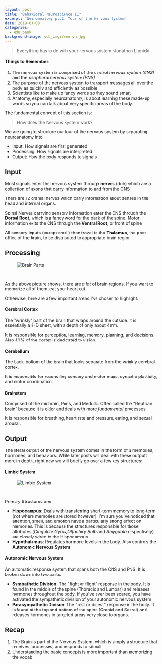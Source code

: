```yaml
---
layout: post
title: "Behavioral Neuroscience II"
excerpt: "Neuroanatomy pt.2: Tour of the Nervous System"
date: 2019-03-08
categories:
  - edu_bank
background-image: edu_imgs/neuron.jpg
---
```


 > Everything has to do with your nervous system -Jonathon Lipnicki

#### Things to Remember:
1. The nervous system is comprised of the *central nervous system (CNS)* and the *peripheral nervous system (PNS)*
2. The purpose of the nervous system to transport messages all over the body as quickly and efficiently as possible
3. Scientists like to make up fancy words so they sound smart
4. Anatomy, especially neuroanatomy, is about learning these made-up words so you can talk about very specific areas of the body.

The fundamental concept of this section is:

> How does the Nervous System work?

We are going to structure our tour of the nervous system by separating neuroanatomy into
* Input: How signals are first generated
* Processing: How signals are interpreted
* Output: How the body responds to signals

## Input

Most signals enter the nervous system through **nerves** (duh) which are a collection of axons that carry information to and from the CNS.

There are 12 cranial nerves which carry information about senses in the head and internal organs.

Spinal Nerves carrying sensory information enter the CNS through the **Dorsal Root**, which is a fancy word for the back of the spine. Motor information exits the CNS through the **Ventral Root**, or front of spine

All sensory inputs (except smell) then travel to the **Thalamus**, the post office of the brain, to be distributed to appropriate brain region.

## Processing

<figure>
  <img src="http://slideplayer.com/slide/4935359/16/images/32/Diencephalon+(mammalian+brain)+Pg+440.jpg" alt="Brain Parts"/>
</figure><br>

As the above picture shows, there are _a lot_ of brain regions. If you want to memorize all of them, eat your heart out.

Otherwise, here are a few important areas I've chosen to highlight:

#### Cerebral Cortex

The "wrinkly" part of the brain that wraps around the outside. It is essentially a 2-D sheet, with a depth of only about 4mm.

It is responsible for perception, learning, memory, planning, and decisions. Also 40% of the cortex is dedicated to vision.

#### Cerebellum

The back-bottom of the brain that looks separate from the wrinkly cerebral cortex.

It is responsible for reconciling sensory and motor maps, synaptic plasticity, and  motor coordination.

#### Brainstem

Comprised of the midbrain, Pons, and Medulla. Often called the "Reptilian brain" because it is older and deals with more _fundamental_ processes.

It is responsible for breathing, heart rate and pressure, eating, and sexual arousal.

## Output

The literal output of the nervous system comes in the form of a memories, hormones, and behaviors. While later posts will deal with these outputs more in depth, right now we will briefly go over a few key structures:

#### Limbic System

<figure>
  <img src="https://webspace.ship.edu/cgboer/limbicsystem.gif" alt="Limbic System"/>
</figure><br>

Primary Structures are:
* **Hippocampus**: Deals with transferring short-term memory to long-term (_not_ where memories are stored however). I'm sure you've noticed that attention, smell, and emotion have a particularly strong effect on memories. This is because the structures responsible for those attributes (*Cingulate Gyrus*,*Olfactory Bulb*,and *Amygdala* respectively) are closely wired to the Hippocampus.
* **Hypothalamus**: Regulates hormone levels in the body. Also controls the **Autonomic Nervous System**

#### Autonomic Nervous System

An automatic response system that spans both the CNS and PNS. It is broken down into two parts:
* **Sympathetic Division**: The "fight or flight" response in the body. It is found in the middle of the spine (Thoracic and Lumbar) and releases hormones throughout the body. If you've ever been scared, you have activated the sympathetic division of your autonomic nervous system
* **Parasympathetic Divison**: The "rest or digest" response in the body. It is found at the top and bottom of the spine (Cranial and Sacral) and releases hormones in targeted areas very close to organs.

## Recap

1. The Brain is part of the Nervous System, which is simply a structure that receives, processes, and responds to stimuli
2. Understanding the basic concepts is more important than memorizing the vocab
